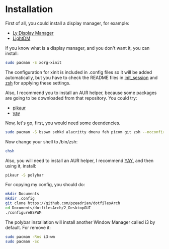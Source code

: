 # Installation
First of all, you could install a display manager, for example:
- [Ly Display Manager](https://github.com/fairyglade/ly)
- [LightDM](https://github.com/canonical/lightdm)

If you know what is a display manager, and you don't want it, you can install:
```bash
sudo pacman -S xorg-xinit
```
The configuration for xinit is included in .config files so it will be added automatically, but you have to check the README files in [init_session](https://github.com/pzeadrian/dotfilesArch/tree/main/2_DesktopGUI/init_session) and [zsh](https://github.com/pzeadrian/dotfilesArch/tree/main/2_DesktopGUI/zsh) for applying these settings.

Also, I recommend you to install an AUR helper, because some packages are going to be downloaded from that repository.
You could try:
- [pikaur](https://github.com/actionless/pikaur)
- [yay](https://github.com/Jguer/yay)

Now, let's go, first, you would need some deendencies.
```bash
sudo pacman -S bspwm sxhkd alacritty dmenu feh picom git zsh --noconfirm
```

Now change your shell to /bin/zsh:
```bash
chsh
```

Also, you will need to install an AUR helper, I recommend [YAY](https://github.com/Jguer/yay), and then using it, install:
```bash
pikaur -S polybar
```

For copying my config, you should do:
```bash
mkdir Documents
mkdir .config
git clone https://github.com/pzeadrian/dotfilesArch
cd Documents/dotfilesArch/2_DesktopGUI
./configureBSPWM
```

The polybar installation will install another Window Manager called i3 by default. For remove it:
```bash
sudo pacman -Rns i3-wm
sudo pacman -Sc
```
